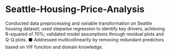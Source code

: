 # Seattle-Housing-Price-Analysis
Conducted data preprocessing and variable transformation on Seattle housing dataset; used stepwise regression to  identify key drivers, achieving R-squared of 70%; validated model assumptions through residual plots and Q-Q plots.  ⚫ Addressed multicollinearity by removing redundant predictors based on VIF function and domain knowledge. 
